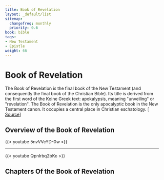 ```yaml
---
title: Book of Revelation
layout: _default/list
sitemap:
  changefreq: monthly
  priority: 0.6
book: bible
tags:
- New Testament
- Epistle
weight: 66
---
```

# Book of Revelation

The Book of Revelation is the final book of the New Testament (and consequently the final book of the Christian Bible). Its title is derived from the first word of the Koine Greek text: apokalypsis, meaning "unveiling" or "revelation". The Book of Revelation is the only apocalyptic book in the New Testament canon. It occupies a central place in Christian eschatology. [ [Source](https://en.wikipedia.org/wiki/Book_of_Revelation)]

## Overview of the Book of Revelation
{{< youtube 5nvVVcYD-0w >}}

---

{{< youtube QpnIrbq2bKo >}}

## Chapters Of the Book of Revelation